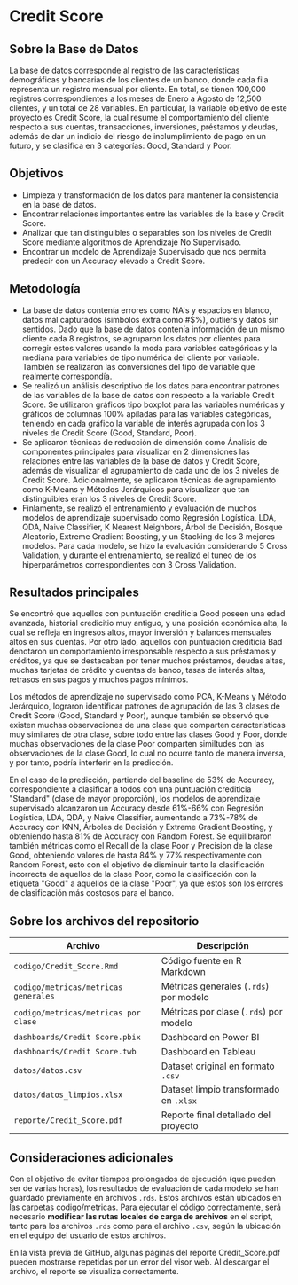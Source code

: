 # Credit Score

## Sobre la Base de Datos
La base de datos corresponde al registro de las características demográficas y bancarias de los clientes de un banco, donde cada fila representa un registro mensual por cliente. En total, se tienen 100,000 registros correspondientes a los meses de Enero a Agosto de 12,500 clientes, y un total de 28 variables. En particular, la variable objetivo de este proyecto es Credit Score, la cual resume el comportamiento del cliente respecto a sus cuentas, transacciones, inversiones, préstamos y deudas, además de dar un indicio del riesgo de inclumplimiento de pago en un futuro, y se clasifica en 3 categorías: Good, Standard y Poor.

## Objetivos
* Limpieza y transformación de los datos para mantener la consistencia en la base de datos. 
* Encontrar relaciones importantes entre las variables de la base y Credit Score.
* Analizar que tan distinguibles o separables son los niveles de Credit Score mediante algoritmos de Aprendizaje No Supervisado.
* Encontrar un modelo de Aprendizaje Supervisado que nos permita predecir con un Accuracy elevado a Credit Score.

## Metodología
* La base de datos contenía errores como NA's y espacios en blanco, datos mal capturados (simbolos extra como #$%), outliers y datos sin sentidos. Dado que la base de datos contenía información de un mismo cliente cada 8 registros, se agruparon los datos por clientes para corregir estos valores usando la moda para variables categóricas y la mediana para variables de tipo numérica del cliente por variable. También se realizaron las conversiones del tipo de variable que realmente correspondía.
* Se realizó un análisis descriptivo de los datos para encontrar patrones de las variables de la base de datos con respecto a la variable Credit Score. Se utilizaron gráficos tipo boxplot para las variables numéricas y gráficos de columnas 100% apiladas para las variables categóricas, teniendo en cada gráfico la variable de interés agrupada con los 3 niveles de Credit Score (Good, Standard, Poor).
* Se aplicaron técnicas de reducción de dimensión como Ánalisis de componentes principales para visualizar en 2 dimensiones las relaciones entre las variables de la base de datos y Credit Score, además de visualizar el agrupamiento de cada uno de los 3 niveles de Credit Score. Adicionalmente, se aplicaron técnicas de agrupamiento como K-Means y Métodos Jerárquicos para visualizar que tan distinguibles eran los 3 niveles de Credit Score.
* Finlamente, se realizó el entrenamiento y evaluación de muchos modelos de aprendizaje supervisado como Regresión Logística, LDA, QDA, Naive Classifier, K Nearest Neighbors, Árbol de Decisión, Bosque Aleatorio, Extreme Gradient Boosting, y un Stacking de los 3 mejores modelos. Para cada modelo, se hizo la evaluación considerando 5 Cross Validation, y durante el entrenamiento, se realizó el tuneo de los hiperparámetros correspondientes con 3 Cross Validation. 

## Resultados principales
Se encontró que aquellos con puntuación crediticia Good poseen una edad avanzada, historial credicitio muy antiguo, y una posición económica alta, la cual se refleja en ingresos altos, mayor inversión y balances mensuales altos en sus cuentas. Por otro lado, aquellos con puntuación crediticia Bad denotaron un comportamiento irresponsable respecto a sus préstamos y créditos, ya que se destacaban por tener muchos préstamos, deudas altas, muchas tarjetas de crédito y cuentas de banco, tasas de interés altas, retrasos en sus pagos y muchos pagos mínimos.

Los métodos de aprendizaje no supervisado como PCA, K-Means y Método Jerárquico, lograron identificar patrones de agrupación de las 3 clases de Credit Score (Good, Standard y Poor), aunque también se observó que existen muchas observaciones de una clase que comparten características muy similares de otra clase, sobre todo entre las clases Good y Poor, donde muchas observaciones de la clase Poor comparten similtudes con las observaciones de la clase Good, lo cual no ocurre tanto de manera inversa, y por tanto, podría interferir en la predicción.

En el caso de la predicción, partiendo del baseline de 53% de Accuracy, correspondiente a clasificar a todos con una puntuación crediticia "Standard" (clase de mayor proporción), los modelos de aprendizaje supervisado alcanzaron un Accuracy desde 61%-66% con Regresión Logística, LDA, QDA, y Naive Classifier, aumentando a 73%-78% de Accuracy con KNN, Árboles de Decisión y Extreme Gradient Boosting, y obteniendo hasta 81% de Accuracy con Random Forest. Se equilibraron también métricas como el Recall de la clase Poor y Precision de la clase Good, obteniendo valores de hasta 84% y 77% respectivamente con Random Forest, esto con el objetivo de disminuir tanto la clasificación incorrecta de aquellos de la clase Poor, como la clasificación con la etiqueta "Good" a aquellos de la clase "Poor", ya que estos son los errores de clasificación más costosos para el banco.

## Sobre los archivos del repositorio

| Archivo                                     | Descripción                                               |
|---------------------------------------------|-----------------------------------------------------------|
| `codigo/Credit_Score.Rmd`                   | Código fuente en R Markdown                               |
| `codigo/metricas/metricas generales`        | Métricas generales (`.rds`) por modelo                    |
| `codigo/metricas/metricas por clase`        | Métricas por clase (`.rds`) por modelo                    |
| `dashboards/Credit Score.pbix`              | Dashboard en Power BI                                     |
| `dashboards/Credit Score.twb`               | Dashboard en Tableau                                      |
| `datos/datos.csv`                           | Dataset original en formato `.csv`                        |
| `datos/datos_limpios.xlsx`                  | Dataset limpio transformado en `.xlsx`                    |
| `reporte/Credit_Score.pdf`                  | Reporte final detallado del proyecto     

## Consideraciones adicionales
Con el objetivo de evitar tiempos prolongados de ejecución (que pueden ser de varias horas), los resultados de evaluación de cada modelo se han guardado previamente en archivos `.rds`. Estos archivos están ubicados en las carpetas codigo/metricas. Para ejecutar el código correctamente, será necesario **modificar las rutas locales de carga de archivos** en el script, tanto para los archivos `.rds` como para el archivo `.csv`, según la ubicación en el equipo del usuario de estos archivos.

En la vista previa de GitHub, algunas páginas del reporte Credit_Score.pdf pueden mostrarse repetidas por un error del visor web. Al descargar el archivo, el reporte se visualiza correctamente.
